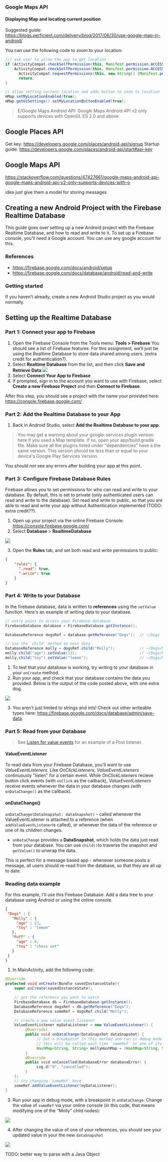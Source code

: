 ### Google Maps API
#### Displaying Map and locating current position
Suggested guide: https://blogs.perficient.com/delivery/blog/2017/06/30/use-google-map-in-android/

You can use the following code to zoom to your location:

```java
/// ask user to allow the app to get location
if (ActivityCompat.checkSelfPermission(this, Manifest.permission.ACCESS_FINE_LOCATION) != PackageManager.PERMISSION_GRANTED &&
    ActivityCompat.checkSelfPermission(this, Manifest.permission.ACCESS_COARSE_LOCATION) != PackageManager.PERMISSION_GRANTED) {
      ActivityCompat.requestPermissions(this, new String[] {Manifest.permission.ACCESS_FINE_LOCATION}, PackageManager.PERMISSION_GRANTED);
      return;
}

// allow setting current location and adds button to zoom to location
mMap.setMyLocationEnabled(true);
mMap.getUiSettings().setMyLocationButtonEnabled(true);
```

>E/Google Maps Android API: Google Maps Android API v2 only supports devices with OpenGL ES 2.0 and above


## Google Places API
Get key: https://developers.google.com/places/android-api/signup
Startup guide: https://developers.google.com/places/android-api/start#api-key


## Google Maps API

https://stackoverflow.com/questions/47427661/google-maps-android-api-google-maps-android-api-v2-only-supports-devices-with-o




idea just give them a model for storing messages
## Creating a new Android Project with the Firebase Realtime Database
This guide goes over setting up a new Android project with the Firebase Realtime Database, and how to read and write to it. To set up a Firebase console, you’ll need a Google account. You can use any google account for this.

### References 
- https://firebase.google.com/docs/android/setup
- https://firebase.google.com/docs/database/android/read-and-write

### Getting started 
If you haven’t already, create a new Android Studio project as you would normally. 

## Setting up the Realtime Database
### Part 1: Connect your app to Firebase

1. Open the Firebase Console from the Tools menu: **Tools > Firebase** You should see a list of Firebase features. For this assignment, we’ll just be using the Realtime Database to store data shared among users. (extra credit for authentication?).
2. Select **Realtime Database** from the list, and then click **Save and Retrieve Data**
![](img/connect.png)
3. Select **Connect Your App to Firebase**
4. If prompted, sign in to the account you want to use with Firebase, select **Create a new Firebase Project** and then **Connect to Firebase**.

After this step, you should see a project with the name your provided here:  https://console.firebase.google.com/

### Part 2: Add the Realtime Database to your App
1. Back in Android Studio, select **Add the Realtime Database to your app**. 

> You may get a warning about your google-services plugin version here if you used a Map template. If so, open your app/build.gradle file. Make sure all the plugins listed under "dependencies" have a the same version. This version should be less than or equal to your device's Google Play Services Version.

You should not see any errors after building your app at this point. 

### Part 3: Configure Firebase Database Rules
Firebase allows you to set permissions for who can read and write to your database. By default, this is set to private (only authenticated users can read and write to the database). Set read and write to public, so that you are able to read and write your app without Authentication implemented (TODO: extra credit??).

1. Open up your project via the online Firebase Console: https://console.firebase.google.com/
2. Select **Database** > **RealtimeDatabase** 

![](img/database.png)

3. Open the **Rules** tab, and set both read and write permissions to public:
      
```json
{
    "rules": {
      ".read": true,
      ".write": true
    }
}
```

### Part 4: Write to your Database
In the firebase database, data is written to **references** using the `setValue` function. Here's an example of writing data to your database. 
     
```java
// entry point to access your Firebase database
FirebaseDatabase database = FirebaseDatabase.getInstance();

DatabaseReference dogsRef = database.getReference("Dogs");  // ~/Dogs

// use the `child` method to nest data
DatabaseReference molly = dogsRef.child("Molly");           // ~/Dogs/Molly/
molly.child("age").setValue(13);                            // ~/Dogs/Molly/age = 13
molly.child("toy").setValue("lemon");                       // ~/Dogs/Molly/toy = lemon
```

1. To test that your database is working, try writing to your database in your `onCreate` method.
2. Run your app, and check that your database contains the data you provided. Below is the output of the code posted above, with one extra dog.

![](img/write_example1.png)

3. You aren't just limited to strings and ints! Check out other writeable types here: https://firebase.google.com/docs/database/admin/save-data.

### Part 5: Read from your Database

> See [Listen for value events](https://firebase.google.com/docs/database/android/read-and-write) for an example of a Post listener.

#### ValueEventListener
To read data from your Firebase Database, you'll want to use *ValueEventListeners*. Like *OnClickListeners*, *ValueEventListeners* continuously "listen" for a certain event. While *OnClickListeners* recieve button click events (with `onClick` as the callback), *ValueEventListeners* receive events whenever the data in your database changes (with `onDataChange()` as the callback).

#### onDataChange()
`onDataChange(DataSnapshot: dataSnapshot)` - called whenever the ValueEventListener is attached to a reference (when `addValueEventListener`is called), or whenever the data of the reference or one of its children changes.
- `onDataChange` provides a **DataSnapshot**, which holds the data just read from your database. You can use `child()`to traverse the snapshot and `getValue()` to unwrap the data. 

This is perfect for a message based app - whenever someone posts a message, all users should re-read from the database, so that they are all up to date.


### Reading data example
For this example, I'll use this Firebase Database. Add a data tree to your database using Android or using the online console.

```json
{
 "Dogs" : {
   "Molly" : {
     "age" : 13,
     "toy" : "lemon"
   },
   "Puff" : {
     "age" : 8,
     "toy" : "chess set"
   }
 }
}
```

     
1. In MainActivity, add the following code:
     
```java
@Override
protected void onCreate(Bundle savedInstanceState){
    super.onCreate(savedInstanceState);

    // get the reference you want to watch 
    FirebaseDatabase db = FirebaseDatabase.getInstance();
    DatabaseReference dogsRef = db.getReference("Dogs");
    DatabaseReference someRef = dogsRef.child("Molly");

    // create a new value event listener
    ValueEventListener myDataListener = new ValueEventListener() {
         @Override(
         public void onDataChange(DataSnapshot dataSnapshot) {
              // Set a breakpoint in this method and run in debug mode!!
              // this will be called each time `someRef` or one of its children is modified
              HashMap<String, String> mollyHashMap = (HashMap<String, String>) dataSnapshot.getValue();
         }
         @Override
         public void onCancelled(DatabaseError databaseError) {
              Log.d("0", "cancelled");
         }
    };
    // try changing `someRef` here
    someRef.addValueEventListener(myDataListener);
}
```

3. Run your app in debug mode, with a breakpoint in `onDataChange`. Change the value of `someRef` via your online console (in this code, that means modifying one of the "Molly" child nodes):

![](img/editing.png)

4. After changing the value of one of your references, you should see your updated value in your the new `dataSnapshot`

![](img/breakpoint.png)

TODO: better way to parse with a Java Object
